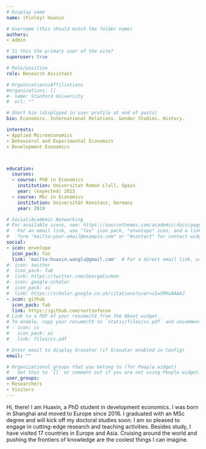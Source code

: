 ```yaml
---
# Display name
name: (Finley) Huaxin

# Username (this should match the folder name)
authors:
- admin

# Is this the primary user of the site?
superuser: true

# Role/position
role: Research Assistant

# Organizations/Affiliations
#organizations: []
#- name: Stanford University
#  url: ""

# Short bio (displayed in user profile at end of posts)
bio: Economics. International Relations. Gender Studies. History.

interests:
- Applied Microeconomics 
- Behavioral and Experimental Economics
- Development Economics



education: 
  courses: 
  - course: PhD in Economics
    institution: Universitat Ramon Llull, Spain 
    year: (expected) 2023
  - course: MSc in Economics
    institution: Universität Konstanz, Germany
    year: 2019

# Social/Academic Networking
# For available icons, see: https://sourcethemes.com/academic/docs/page-builder/#icons
#   For an email link, use "fas" icon pack, "envelope" icon, and a link in the
#   form "mailto:your-email@example.com" or "#contact" for contact widget.
social:
- icon: envelope
  icon_pack: fas
  link: 'mailto:huaxin.wanglu@gmail.com'  # For a direct email link, use "rookie.researcher@outlook.com".
#- icon: twitter
#  icon_pack: fab
#  link: https://twitter.com/GeorgeCushen
#- icon: google-scholar
#  icon_pack: ai
#  link: https://scholar.google.co.uk/citations?user=sIwtMXoAAAAJ
- icon: github
  icon_pack: fab
  link: https://github.com/sortsofecon
# Link to a PDF of your resume/CV from the About widget.
# To enable, copy your resume/CV to `static/files/cv.pdf` and uncomment the lines below.
# - icon: cv
#   icon_pack: ai
#   link: files/cv.pdf

# Enter email to display Gravatar (if Gravatar enabled in Config)
email: ""

# Organizational groups that you belong to (for People widget)
#   Set this to `[]` or comment out if you are not using People widget.
user_groups:
- Researchers
- Visitors
---
```


Hi, there! I am Huaxin, a PhD student in development economics. I was born in Shanghai and moved to Europe since 2016. I graduated with an MSc degree and will kick off my doctoral studies soon. I am so pleased to engage in cutting-edge research and teaching activities. Besides study, I have visited 17 countries in Europe and Asia. Cruising around the world and pushing the frontiers of knowledge are the coolest things I can imagine.

